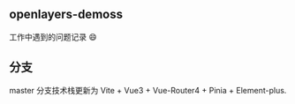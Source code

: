 ## openlayers-demoss

工作中遇到的问题记录 😄

## 分支

master 分支技术栈更新为 Vite + Vue3 + Vue-Router4 + Pinia + Element-plus.
